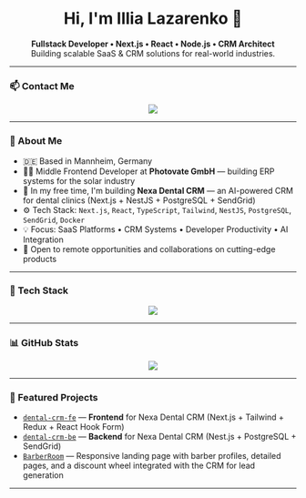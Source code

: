 <h1 align="center">Hi, I'm Illia Lazarenko 👋</h1>

<p align="center">
  <strong>Fullstack Developer • Next.js • React • Node.js • CRM Architect</strong><br />
  Building scalable SaaS & CRM solutions for real-world industries.
</p>

---

### 📫 Contact Me

<p align="center">
  <a href="https://www.linkedin.com/in/illia-lazarenko-fullstack/">
    <img src="https://img.shields.io/badge/-LinkedIn-0A66C2?style=for-the-badge&logo=linkedin&logoColor=white" />
  </a>
</p>

---

### 🧠 About Me

- 🇩🇪 Based in Mannheim, Germany  
- 🧑‍💻 Middle Frontend Developer at **Photovate GmbH** — building ERP systems for the solar industry  
- 🧠 In my free time, I'm building **Nexa Dental CRM** — an AI-powered CRM for dental clinics (Next.js + NestJS + PostgreSQL + SendGrid)  
- ⚙️ Tech Stack: `Next.js`, `React`, `TypeScript`, `Tailwind`, `NestJS`, `PostgreSQL`, `SendGrid`, `Docker`  
- 💡 Focus: SaaS Platforms • CRM Systems • Developer Productivity • AI Integration  
- 🤝 Open to remote opportunities and collaborations on cutting-edge products  

---

### 🔧 Tech Stack



<p align="center">
  <img src="https://skillicons.dev/icons?i=react,nextjs,ts,nestjs,postgres,docker,git,tailwind,sendgrid" />
</p>


---

### 📊 GitHub Stats

<p align="center">
  <img src="https://github-readme-stats.vercel.app/api?username=ilyalazarenkoit&show_icons=true&theme=gruvbox&hide_border=false&rank_icon=github" />
</p>

---

### 🚀 Featured Projects

- [`dental-crm-fe`](https://github.com/ilyalazarenkoit/dental-crm-fe) — **Frontend** for Nexa Dental CRM (Next.js + Tailwind + Redux + React Hook Form)  
- [`dental-crm-be`](https://github.com/ilyalazarenkoit/dental-crm-be) — **Backend** for Nexa Dental CRM (Nest.js + PostgreSQL + SendGrid)  
- [`BarberRoom`](https://github.com/ilyalazarenkoit/BarberRoom) — Responsive landing page with barber profiles, detailed pages, and a discount wheel integrated with the CRM for lead generation  

---
